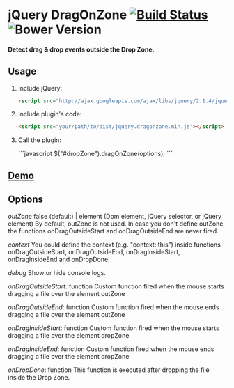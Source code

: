 # jQuery DragOnZone [![Build Status](https://secure.travis-ci.org/jquery-boilerplate/jquery-boilerplate.svg?branch=master)](https://travis-ci.org/jquery-boilerplate/jquery-boilerplate) ![Bower Version](https://badge.fury.io/bo/jquery-boilerplate.svg)

#### Detect drag & drop events outside the Drop Zone.

## Usage

1. Include jQuery:

	```html
	<script src="http://ajax.googleapis.com/ajax/libs/jquery/2.1.4/jquery.min.js"></script>
	```

2. Include plugin's code:

	```html
	<script src="your/path/to/dist/jquery.dragonzone.min.js"></script>
	```

3. Call the plugin:

	´´´javascript
	$("#dropZone").dragOnZone(options);
	´´´

## [Demo](http://miguel-molina.es/dragonzone/)

## Options

*outZone* false (default) | element (Dom element, jQuery selector, or jQuery element)
By default, outZone is not used. In case you don't define outZone, the functions onDragOutsideStart and onDragOutsideEnd are never fired.

*context*
You could define the context (e.g. "context: this") inside functions onDragOutsideStart, onDragOutsideEnd, onDragInsideStart, onDragInsideEnd and onDropDone.

*debug*
Show or hide console logs.

*onDragOutsideStart*: function
Custom function fired when the mouse starts dragging a file over the element outZone

*onDragOutsideEnd*: function
Custom function fired when the mouse ends dragging a file over the element outZone

*onDragInsideStart*: function
Custom function fired when the mouse starts dragging a file over the element dropZone

*onDragInsideEnd*: function
Custom function fired when the mouse ends dragging a file over the element dropZone

*onDropDone*: function
This function is executed after dropping the file inside the Drop Zone.
